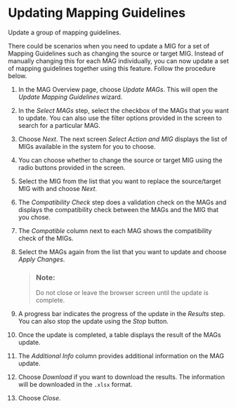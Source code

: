<!-- loio655ceb19326d470584b5180884b732ef -->

# Updating Mapping Guidelines

Update a group of mapping guidelines.

There could be scenarios when you need to update a MIG for a set of Mapping Guidelines such as changing the source or target MIG. Instead of manually changing this for each MAG individually, you can now update a set of mapping guidelines together using this feature. Follow the procedure below.

1.  In the MAG Overview page, choose *Update MAGs*. This will open the *Update Mapping Guidelines* wizard.

2.  In the *Select MAGs* step, select the checkbox of the MAGs that you want to update. You can also use the filter options provided in the screen to search for a particular MAG.
3.  Choose *Next*. The next screen *Select Action and MIG* displays the list of MIGs available in the system for you to choose.
4.  You can choose whether to change the source or target MIG using the radio buttons provided in the screen.
5.  Select the MIG from the list that you want to replace the source/target MIG with and choose *Next*.
6.  The *Compatibility Check* step does a validation check on the MAGs and displays the compatibility check between the MAGs and the MIG that you chose.
7.  The *Compatible* column next to each MAG shows the compatibility check of the MIGs.
8.  Select the MAGs again from the list that you want to update and choose *Apply Changes*.

    > ### Note:  
    > Do not close or leave the browser screen until the update is complete.

9.  A progress bar indicates the progress of the update in the *Results* step. You can also stop the update using the *Stop* button.
10. Once the update is completed, a table displays the result of the MAGs update.
11. The *Additional Info* column provides additional information on the MAG update.
12. Choose *Download* if you want to download the results. The information will be downloaded in the `.xlsx` format.
13. Choose *Close*.

